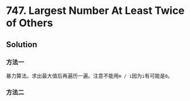 # 747. Largest Number At Least Twice of Others

## Solution

### 方法一

暴力算法。求出最大值后再遍历一遍。注意不能用`m / i`因为`i`有可能是`0`。

### 方法二